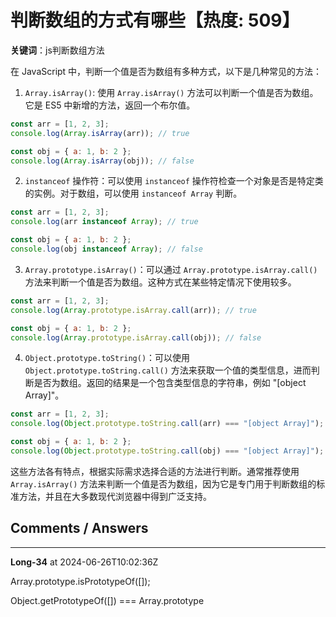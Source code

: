 # 判断数组的方式有哪些【热度: 509】

**关键词**：js判断数组方法

在 JavaScript 中，判断一个值是否为数组有多种方式，以下是几种常见的方法：

1. `Array.isArray()`: 使用 `Array.isArray()` 方法可以判断一个值是否为数组。它是 ES5 中新增的方法，返回一个布尔值。
```javascript
const arr = [1, 2, 3];
console.log(Array.isArray(arr)); // true

const obj = { a: 1, b: 2 };
console.log(Array.isArray(obj)); // false
```

2. `instanceof` 操作符：可以使用 `instanceof` 操作符检查一个对象是否是特定类的实例。对于数组，可以使用 `instanceof Array` 判断。
```javascript
const arr = [1, 2, 3];
console.log(arr instanceof Array); // true

const obj = { a: 1, b: 2 };
console.log(obj instanceof Array); // false
```

3. `Array.prototype.isArray()`：可以通过 `Array.prototype.isArray.call()` 方法来判断一个值是否为数组。这种方式在某些特定情况下使用较多。
```javascript
const arr = [1, 2, 3];
console.log(Array.prototype.isArray.call(arr)); // true

const obj = { a: 1, b: 2 };
console.log(Array.prototype.isArray.call(obj)); // false
```

4. `Object.prototype.toString()`：可以使用 `Object.prototype.toString.call()` 方法来获取一个值的类型信息，进而判断是否为数组。返回的结果是一个包含类型信息的字符串，例如 "[object Array]"。
```javascript
const arr = [1, 2, 3];
console.log(Object.prototype.toString.call(arr) === "[object Array]"); // true

const obj = { a: 1, b: 2 };
console.log(Object.prototype.toString.call(obj) === "[object Array]"); // false
```

这些方法各有特点，根据实际需求选择合适的方法进行判断。通常推荐使用 `Array.isArray()` 方法来判断一个值是否为数组，因为它是专门用于判断数组的标准方法，并且在大多数现代浏览器中得到广泛支持。


## Comments / Answers

---

**Long-34** at 2024-06-26T10:02:36Z

Array.prototype.isPrototypeOf([]);

Object.getPrototypeOf([]) === Array.prototype